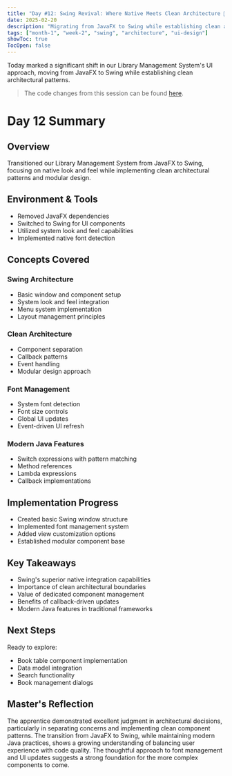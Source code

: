 ```yaml
---
title: "Day #12: Swing Revival: Where Native Meets Clean Architecture 🎨"
date: 2025-02-20
description: "Migrating from JavaFX to Swing while establishing clean architectural patterns and native look and feel"
tags: ["month-1", "week-2", "swing", "architecture", "ui-design"]
showToc: true
TocOpen: false
---
```


Today marked a significant shift in our Library Management System's UI approach, moving from JavaFX to Swing while establishing clean architectural patterns.

> The code changes from this session can be found [here](https://github.com/caglarturali/javamastery/tree/1ce0495ebabffa151499b18de2d5e605ea2a5a56).

# Day 12 Summary

## Overview
Transitioned our Library Management System from JavaFX to Swing, focusing on native look and feel while implementing clean architectural patterns and modular design.

## Environment & Tools
- Removed JavaFX dependencies
- Switched to Swing for UI components
- Utilized system look and feel capabilities
- Implemented native font detection

## Concepts Covered

### Swing Architecture
- Basic window and component setup
- System look and feel integration
- Menu system implementation
- Layout management principles

### Clean Architecture
- Component separation
- Callback patterns
- Event handling
- Modular design approach

### Font Management
- System font detection
- Font size controls
- Global UI updates
- Event-driven UI refresh

### Modern Java Features
- Switch expressions with pattern matching
- Method references
- Lambda expressions
- Callback implementations

## Implementation Progress
- Created basic Swing window structure
- Implemented font management system
- Added view customization options
- Established modular component base

## Key Takeaways
- Swing's superior native integration capabilities
- Importance of clean architectural boundaries
- Value of dedicated component management
- Benefits of callback-driven updates
- Modern Java features in traditional frameworks

## Next Steps
Ready to explore:
- Book table component implementation
- Data model integration
- Search functionality
- Book management dialogs

## Master's Reflection
The apprentice demonstrated excellent judgment in architectural decisions, particularly in separating concerns and implementing clean component patterns. The transition from JavaFX to Swing, while maintaining modern Java practices, shows a growing understanding of balancing user experience with code quality. The thoughtful approach to font management and UI updates suggests a strong foundation for the more complex components to come.
